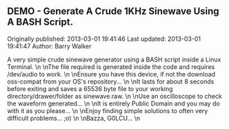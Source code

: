## DEMO - Generate A Crude 1KHz Sinewave Using A BASH Script.

Originally published: 2013-03-01 19:41:46
Last updated: 2013-03-01 19:41:47
Author: Barry Walker

A very simple crude sinewave generator using a BASH script inside a Linux Terminal.\n\nThe file required is generated inside the code and requires /dev/audio to work.\n\nEnsure you have this device, if not the download oss-compat from your OS's repository...\n\nIt lasts for about 8 seconds before exiting and saves a 65536 byte file to your working directory/drawer/folder as sinewave.raw.\n\nUse an oscilloscope to check the waveform generated...\n\nIt is entirely Public Domain and you may do with it as you please...\n\nEnjoy finding simple solutions to often very difficult problems... ;o)\n\nBazza, G0LCU...\n